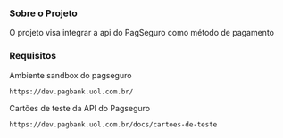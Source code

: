 ### Sobre o Projeto
O projeto visa integrar a api do PagSeguro como método de pagamento

### Requisitos
Ambiente sandbox do pagseguro
```
https://dev.pagbank.uol.com.br/
```
Cartões de teste da API do Pagseguro
```
https://dev.pagbank.uol.com.br/docs/cartoes-de-teste
```